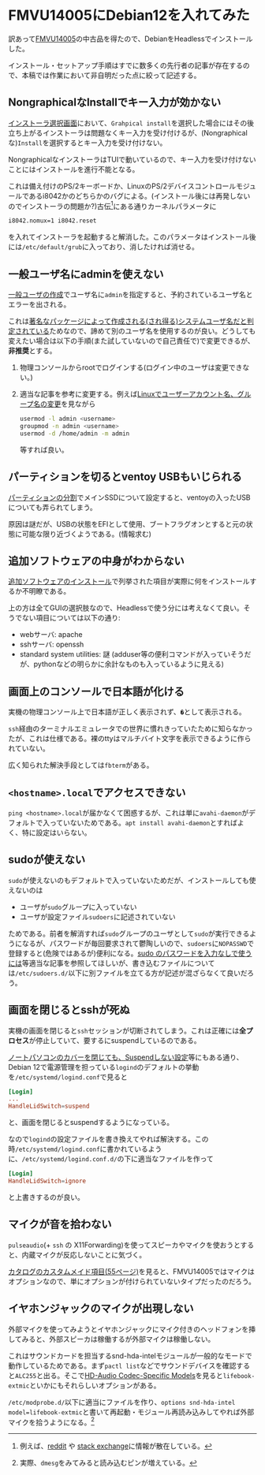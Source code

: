 # FMVU14005にDebian12を入れてみた

訳あって[FMVU14005](https://jp.fujitsu.com/platform/pc/product/lifebook/1801/u938s/spec.html)の中古品を得たので、DebianをHeadlessでインストールした。

インストール・セットアップ手順はすでに数多くの先行者の記事が存在するので、本稿では作業において非自明だった点に絞って記述する。

## NongraphicalなInstallでキー入力が効かない

[インストーラ選択画面](https://www.debian.org/releases/testing/amd64/ch05s01.ja.html#boot-screen)において、`Grahpical install`を選択した場合にはその後立ち上がるインストーラは問題なくキー入力を受け付けるが、(Nongraphicalな)`Install`を選択するとキー入力を受け付けない。

NongraphicalなインストーラはTUIで動いているので、キー入力を受け付けないことにはインストールを進行不能となる。

これは備え付けのPS/2キーボードか、LinuxのPS/2デバイスコントロールモジュールであるi8042かのどちらかのバグによる。(インストール後には再発しないのでインストーラの問題か?)古伝[^nomux]にある通りカーネルパラメータに

```sh
i8042.nomux=1 i8042.reset
```

を入れてインストーラを起動すると解消した。このパラメータはインストール後には`/etc/default/grub`に入っており、消したければ消せる。

[^nomux]: 例えば、[reddit](https://www.reddit.com/r/linux4noobs/comments/1ahmvvo/debian_12_installerlive_usb_does_not_recognize/) や [stack exchange](https://unix.stackexchange.com/questions/28736/what-does-the-i8042-nomux-1-kernel-option-do-during-booting-of-ubuntu)に情報が散在している。

## 一般ユーザ名にadminを使えない

[一般ユーザの作成](https://www.debian.org/releases/testing/amd64/ch06s03.ja.html#make-normal-user)でユーザ名に`admin`を指定すると、予約されているユーザ名とエラーを出される。

これは[著名なパッケージによって作成される(され得る)システムユーザ名だと判定されている](https://lists.debian.org/debian-boot/2007/11/msg00303.html)ためなので、諦めて別のユーザ名を使用するのが良い。どうしても変えたい場合は以下の手順(また試していないので自己責任で)で変更できるが、**非推奨**とする。

1. 物理コンソールからrootでログインする(ログイン中のユーザは変更できない。)
1. 適当な記事を参考に変更する。例えば[Linuxでユーザーアカウント名、グループ名の変更](https://qiita.com/tukiyo3/items/eb160174fa0bad551a45)を見ながら

    ```sh
    usermod -l admin <username>
    groupmod -n admin <username>
    usermod -d /home/admin -m admin
    ```

    等すれば良い。

## パーティションを切るとventoy USBもいじられる

[パーティションの分割](https://www.debian.org/releases/testing/amd64/ch06s03.ja.html#di-partition)でメインSSDについて設定すると、ventoyの入ったUSBについても弄られてしまう。

原因は謎だが、USBの状態をEFIとして使用、ブートフラグオンとすると元の状態に可能な限り近づくようである。(情報求む)

## 追加ソフトウェアの中身がわからない

[追加ソフトウェアのインストール](https://www.debian.org/releases/testing/amd64/ch06s03.ja.html#di-install-software)で列挙された項目が実際に何をインストールするか不明瞭である。

上の方は全てGUIの選択肢なので、Headlessで使う分には考えなくて良い。そうでない項目については以下の通り:

- webサーバ: apache
- sshサーバ: openssh
- standard system utilities: 謎 (adduser等の便利コマンドが入っていそうだが、pythonなどの明らかに余計なものも入っているように見える)

## 画面上のコンソールで日本語が化ける

実機の物理コンソール上で日本語が正しく表示されず、`�`として表示される。

`ssh`経由のターミナルエミュレータでの世界に慣れきっていたために知らなかったが、これは仕様である。裸のttyはマルチバイト文字を表示できるように作られていない。

広く知られた解決手段としては`fbterm`がある。

## `<hostname>.local`でアクセスできない

`ping <hostname>.local`が届かなくて困惑するが、これは単に`avahi-daemon`がデフォルトで入っていないためである。`apt install avahi-daemon`とすればよく、特に設定はいらない。

## sudoが使えない

`sudo`が使えないのもデフォルトで入っていないためだが、インストールしても使えないのは

- ユーザが`sudo`グループに入っていない
- ユーザが設定ファイル`sudoers`に記述されていない

ためである。前者を解消すれば`sudo`グループのユーザとして`sudo`が実行できるようになるが、パスワードが毎回要求されて鬱陶しいので、`sudoers`に`NOPASSWD`で登録すると(危険ではあるが)便利になる。[sudo のパスワードを入力なしで使うには](https://qiita.com/RyodoTanaka/items/e9b15d579d17651650b7)等適当な記事を参照してほしいが、書き込むファイルについては`/etc/sudoers.d/`以下に別ファイルを立てる方が記述が混ざらなくて良いだろう。

## 画面を閉じるとsshが死ぬ

実機の画面を閉じると`ssh`セッションが切断されてしまう。これは正確には**全プロセス**が停止していて、要するにsuspendしているのである。

[ノートパソコンのカバーを閉じても、Suspendしない設定](https://qiita.com/kotai2003/items/5f4f52ffe5d8f41d9934)等にもある通り、Debian 12で電源管理を担っている`logind`のデフォルトの挙動を`/etc/systemd/logind.conf`で見ると

```conf
[Login]
...
HandleLidSwitch=suspend
```

と、画面を閉じるとsuspendするようになっている。

なので`logind`の設定ファイルを書き換えてやれば解決する。この時`/etc/systemd/logind.conf`に書かれているように、`/etc/systemd/logind.conf.d/`の下に適当なファイルを作って

```conf
[Login]
HandleLidSwitch=ignore
```

と上書きするのが良い。

## マイクが音を拾わない

`pulseaudio`(+ `ssh` の X11Forwarding)を使ってスピーカやマイクを使おうとすると、内蔵マイクが反応しないことに気づく。

[カタログのカスタムメイド項目(55ページ)](https://jp.fujitsu.com/platform/pc/product/catalog/ctlg_lifebook_201804-1.pdf)を見ると、FMVU14005ではマイクはオプションなので、単にオプションが付けられていないタイプだったのだろう。

## イヤホンジャックのマイクが出現しない

外部マイクを使ってみようとイヤホンジャックにマイク付きのヘッドフォンを挿してみると、外部スピーカは稼働するが外部マイクは稼働しない。

これはサウンドカードを担当するsnd-hda-intelモジュールが一般的なモードで動作しているためである。まず`pactl list`などでサウンドデバイスを確認すると`ALC255`と出る。そこで[HD-Audio Codec-Specific Models](https://docs.kernel.org/sound/hd-audio/models.html#alc22x-23x-25x-269-27x-28x-29x-and-vendor-specific-alc3xxx-models)を見ると`lifebook-extmic`といかにもそれらしいオプションがある。

`/etc/modprobe.d/`以下に適当にファイルを作り、`options snd-hda-intel model=lifebook-extmic`と書いて再起動・モジュール再読み込みしてやれば外部マイクを拾うようになる。[^input]

[^input]: 実際、`dmesg`をみてみると読み込むピンが増えている。
